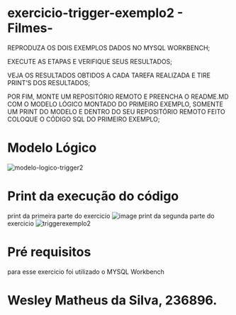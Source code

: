 # exercicio-trigger-exemplo2 - Filmes-
REPRODUZA OS DOIS EXEMPLOS DADOS NO MYSQL WORKBENCH;

EXECUTE AS ETAPAS E VERIFIQUE SEUS RESULTADOS;

VEJA OS RESULTADOS OBTIDOS A CADA TAREFA REALIZADA E TIRE PRINT’S DOS RESULTADOS;

POR FIM, MONTE UM REPOSITÓRIO REMOTO E PREENCHA O README.MD COM O MODELO LÓGICO MONTADO DO PRIMEIRO EXEMPLO, SOMENTE UM PRINT DO MODELO E DENTRO DO SEU REPOSITÓRIO REMOTO FEITO COLOQUE O CÓDIGO SQL DO PRIMEIRO EXEMPLO;
# Modelo Lógico


![modelo-logico-trigger2](https://github.com/Weslethai/exercicio-trigger/assets/165031332/ea48e5d3-6ff1-4a4f-b3f2-206da7dd877c)

# Print da execução do código
print da primeira parte do exercicio
![image](https://github.com/Weslethai/exercicio-trigger/assets/165031332/fcf39a3a-8c67-4a7d-8a10-2dc47520256d)
print da segunda parte do exercicio
![triggerexemplo2](https://github.com/Weslethai/exercicio-trigger/assets/165031332/b969f5d3-8282-41e4-9155-9eacb67654e4)

# Pré requisitos
para esse exercicio foi utilizado o MYSQL Workbench
# Wesley Matheus da Silva, 236896.
